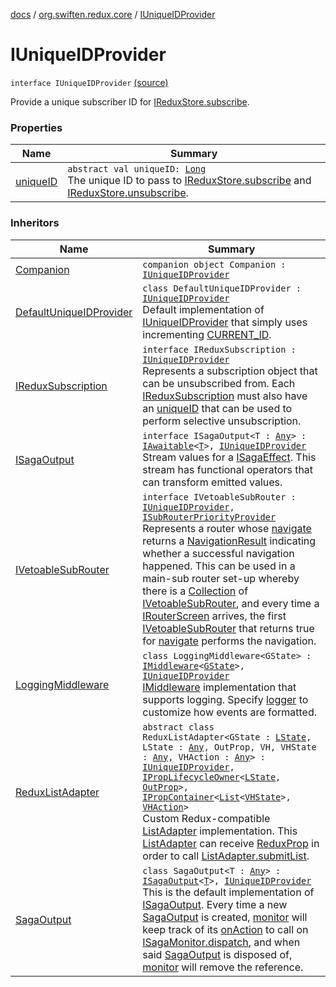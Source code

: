 [docs](../../index.md) / [org.swiften.redux.core](../index.md) / [IUniqueIDProvider](./index.md)

# IUniqueIDProvider

`interface IUniqueIDProvider` [(source)](https://github.com/protoman92/KotlinRedux/tree/master/common\common-core\src\main\kotlin/org/swiften/redux/core/SubscriberID.kt#L13)

Provide a unique subscriber ID for [IReduxStore.subscribe](../-i-redux-subscriber-provider/subscribe.md).

### Properties

| Name | Summary |
|---|---|
| [uniqueID](unique-i-d.md) | `abstract val uniqueID: `[`Long`](https://kotlinlang.org/api/latest/jvm/stdlib/kotlin/-long/index.html)<br>The unique ID to pass to [IReduxStore.subscribe](../-i-redux-subscriber-provider/subscribe.md) and [IReduxStore.unsubscribe](../-i-redux-unsubscriber-provider/unsubscribe.md). |

### Inheritors

| Name | Summary |
|---|---|
| [Companion](../-redux-subscription/-companion/index.md) | `companion object Companion : `[`IUniqueIDProvider`](./index.md) |
| [DefaultUniqueIDProvider](../-default-unique-i-d-provider/index.md) | `class DefaultUniqueIDProvider : `[`IUniqueIDProvider`](./index.md)<br>Default implementation of [IUniqueIDProvider](./index.md) that simply uses incrementing [CURRENT_ID](../-default-unique-i-d-provider/-c-u-r-r-e-n-t_-i-d.md). |
| [IReduxSubscription](../-i-redux-subscription/index.md) | `interface IReduxSubscription : `[`IUniqueIDProvider`](./index.md)<br>Represents a subscription object that can be unsubscribed from. Each [IReduxSubscription](../-i-redux-subscription/index.md) must also have an [uniqueID](unique-i-d.md) that can be used to perform selective unsubscription. |
| [ISagaOutput](../../org.swiften.redux.saga.common/-i-saga-output/index.md) | `interface ISagaOutput<T : `[`Any`](https://kotlinlang.org/api/latest/jvm/stdlib/kotlin/-any/index.html)`> : `[`IAwaitable`](../-i-awaitable/index.md)`<`[`T`](../../org.swiften.redux.saga.common/-i-saga-output/index.md#T)`>, `[`IUniqueIDProvider`](./index.md)<br>Stream values for a [ISagaEffect](../../org.swiften.redux.saga.common/-i-saga-effect.md). This stream has functional operators that can transform emitted values. |
| [IVetoableSubRouter](../-i-vetoable-sub-router/index.md) | `interface IVetoableSubRouter : `[`IUniqueIDProvider`](./index.md)`, `[`ISubRouterPriorityProvider`](../-i-sub-router-priority-provider/index.md)<br>Represents a router whose [navigate](../-i-vetoable-sub-router/navigate.md) returns a [NavigationResult](../-navigation-result/index.md) indicating whether a successful navigation happened. This can be used in a main-sub router set-up whereby there is a [Collection](https://kotlinlang.org/api/latest/jvm/stdlib/kotlin.collections/-collection/index.html) of [IVetoableSubRouter](../-i-vetoable-sub-router/index.md), and every time a [IRouterScreen](../-i-router-screen.md) arrives, the first [IVetoableSubRouter](../-i-vetoable-sub-router/index.md) that returns true for [navigate](../-i-vetoable-sub-router/navigate.md) performs the navigation. |
| [LoggingMiddleware](../-logging-middleware/index.md) | `class LoggingMiddleware<GState> : `[`IMiddleware`](../-i-middleware.md)`<`[`GState`](../-logging-middleware/index.md#GState)`>, `[`IUniqueIDProvider`](./index.md)<br>[IMiddleware](../-i-middleware.md) implementation that supports logging. Specify [logger](../-logging-middleware/logger.md) to customize how events are formatted. |
| [ReduxListAdapter](../../org.swiften.redux.android.ui.recyclerview/-redux-list-adapter/index.md) | `abstract class ReduxListAdapter<GState : `[`LState`](../../org.swiften.redux.android.ui.recyclerview/-redux-list-adapter/index.md#LState)`, LState : `[`Any`](https://kotlinlang.org/api/latest/jvm/stdlib/kotlin/-any/index.html)`, OutProp, VH, VHState : `[`Any`](https://kotlinlang.org/api/latest/jvm/stdlib/kotlin/-any/index.html)`, VHAction : `[`Any`](https://kotlinlang.org/api/latest/jvm/stdlib/kotlin/-any/index.html)`> : `[`IUniqueIDProvider`](./index.md)`, `[`IPropLifecycleOwner`](../../org.swiften.redux.ui/-i-prop-lifecycle-owner/index.md)`<`[`LState`](../../org.swiften.redux.android.ui.recyclerview/-redux-list-adapter/index.md#LState)`, `[`OutProp`](../../org.swiften.redux.android.ui.recyclerview/-redux-list-adapter/index.md#OutProp)`>, `[`IPropContainer`](../../org.swiften.redux.ui/-i-prop-container/index.md)`<`[`List`](https://kotlinlang.org/api/latest/jvm/stdlib/kotlin.collections/-list/index.html)`<`[`VHState`](../../org.swiften.redux.android.ui.recyclerview/-redux-list-adapter/index.md#VHState)`>, `[`VHAction`](../../org.swiften.redux.android.ui.recyclerview/-redux-list-adapter/index.md#VHAction)`>`<br>Custom Redux-compatible [ListAdapter](#) implementation. This [ListAdapter](#) can receive [ReduxProp](../../org.swiften.redux.ui/-redux-prop/index.md) in order to call [ListAdapter.submitList](#). |
| [SagaOutput](../../org.swiften.redux.saga.common/-saga-output/index.md) | `class SagaOutput<T : `[`Any`](https://kotlinlang.org/api/latest/jvm/stdlib/kotlin/-any/index.html)`> : `[`ISagaOutput`](../../org.swiften.redux.saga.common/-i-saga-output/index.md)`<`[`T`](../../org.swiften.redux.saga.common/-saga-output/index.md#T)`>, `[`IUniqueIDProvider`](./index.md)<br>This is the default implementation of [ISagaOutput](../../org.swiften.redux.saga.common/-i-saga-output/index.md). Every time a new [SagaOutput](../../org.swiften.redux.saga.common/-saga-output/index.md) is created, [monitor](../../org.swiften.redux.saga.common/-saga-output/monitor.md) will keep track of its [onAction](../../org.swiften.redux.saga.common/-saga-output/on-action.md) to call on [ISagaMonitor.dispatch](../-i-dispatcher-provider/dispatch.md), and when said [SagaOutput](../../org.swiften.redux.saga.common/-saga-output/index.md) is disposed of, [monitor](../../org.swiften.redux.saga.common/-saga-output/monitor.md) will remove the reference. |
